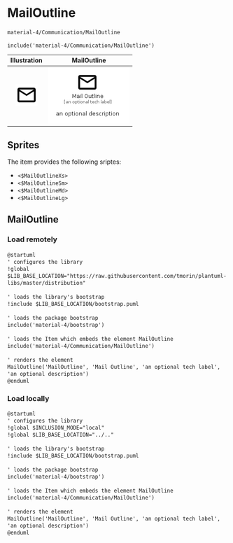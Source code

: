 # MailOutline


```text
material-4/Communication/MailOutline
```

```text
include('material-4/Communication/MailOutline')
```



| Illustration | MailOutline |
| :---: | :---: |
| ![illustration for Illustration](../../material-4/Communication/MailOutline.png) | ![illustration for MailOutline](../../material-4/Communication/MailOutline.Local.png) |



## Sprites
The item provides the following sriptes:

- `<$MailOutlineXs>`
- `<$MailOutlineSm>`
- `<$MailOutlineMd>`
- `<$MailOutlineLg>`





## MailOutline

### Load remotely
```plantuml
@startuml
' configures the library
!global $LIB_BASE_LOCATION="https://raw.githubusercontent.com/tmorin/plantuml-libs/master/distribution"

' loads the library's bootstrap
!include $LIB_BASE_LOCATION/bootstrap.puml

' loads the package bootstrap
include('material-4/bootstrap')

' loads the Item which embeds the element MailOutline
include('material-4/Communication/MailOutline')

' renders the element
MailOutline('MailOutline', 'Mail Outline', 'an optional tech label', 'an optional description')
@enduml
```

### Load locally
```plantuml
@startuml
' configures the library
!global $INCLUSION_MODE="local"
!global $LIB_BASE_LOCATION="../.."

' loads the library's bootstrap
!include $LIB_BASE_LOCATION/bootstrap.puml

' loads the package bootstrap
include('material-4/bootstrap')

' loads the Item which embeds the element MailOutline
include('material-4/Communication/MailOutline')

' renders the element
MailOutline('MailOutline', 'Mail Outline', 'an optional tech label', 'an optional description')
@enduml
```

